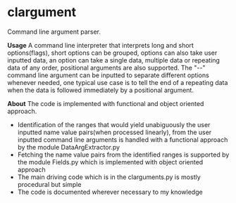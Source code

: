 # clargument
Command line argument parser.

**Usage**
    A command line interpreter that interprets long and short options(flags), short options can be grouped, options can also take user inputted data,
an option can take a single data, multiple data or repeating data of any order, positional arguments are also supported.
The "--" command line argument can be inputted to separate different options whenever needed,
one typical use case is to tell the end of a repeating data when the data is followed immediately by a positional argument.

**About**
    The code is implemented with functional and object oriented approach.

* Identification of the ranges that would yield unabiguously the user inputted name value pairs(when processed linearly),
from the user inputted command line arguments is handled with a functional approach by the module DataArgExtractor.py
* Fetching the name value pairs from the identified ranges is supported by the module Fields.py which is implemented with object oriented approach
* The main driving code which is in the clarguments.py is mostly procedural but simple
* The code is documented wherever necessary to my knowledge
